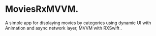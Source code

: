 # MoviesRxMVVM.
A simple app for displaying movies by categories using dynamic UI with Animation and async network layer, MVVM with RXSwift . 
